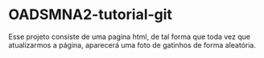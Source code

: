# OADSMNA2-tutorial-git

Esse projeto consiste de uma pagina html, de tal forma que toda vez que atualizarmos a página, aparecerá uma foto de gatinhos de forma aleatória.
